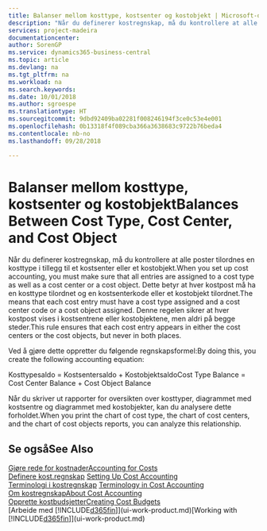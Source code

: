 ```yaml
---
title: Balanser mellom kosttype, kostsenter og kostobjekt | Microsoft-dokumentasjon
description: "Når du definerer kostregnskap, må du kontrollere at alle poster tilordnes en kosttype i tillegg til et kostsenter eller et kostobjekt. Dette betyr at hver kostpost må ha en kosttype tilordnet og en kostsenterkode eller et kostobjekt tilordnet. Denne regelen sikrer at hver kostpost vises i kostsentrene eller kostobjektene, men aldri på begge steder."
services: project-madeira
documentationcenter: 
author: SorenGP
ms.service: dynamics365-business-central
ms.topic: article
ms.devlang: na
ms.tgt_pltfrm: na
ms.workload: na
ms.search.keywords: 
ms.date: 10/01/2018
ms.author: sgroespe
ms.translationtype: HT
ms.sourcegitcommit: 9dbd92409ba02281f008246194f3ce0c53e4e001
ms.openlocfilehash: 0b13318f4f089cba366a3638683c9722b76beda4
ms.contentlocale: nb-no
ms.lasthandoff: 09/28/2018

---
```

# <a name="balances-between-cost-type-cost-center-and-cost-object"></a><span data-ttu-id="fb7d2-105">Balanser mellom kosttype, kostsenter og kostobjekt</span><span class="sxs-lookup"><span data-stu-id="fb7d2-105">Balances Between Cost Type, Cost Center, and Cost Object</span></span>
<span data-ttu-id="fb7d2-106">Når du definerer kostregnskap, må du kontrollere at alle poster tilordnes en kosttype i tillegg til et kostsenter eller et kostobjekt.</span><span class="sxs-lookup"><span data-stu-id="fb7d2-106">When you set up cost accounting, you must make sure that all entries are assigned to a cost type as well as a cost center or a cost object.</span></span> <span data-ttu-id="fb7d2-107">Dette betyr at hver kostpost må ha en kosttype tilordnet og en kostsenterkode eller et kostobjekt tilordnet.</span><span class="sxs-lookup"><span data-stu-id="fb7d2-107">The means that each cost entry must have a cost type assigned and a cost center code or a cost object assigned.</span></span> <span data-ttu-id="fb7d2-108">Denne regelen sikrer at hver kostpost vises i kostsentrene eller kostobjektene, men aldri på begge steder.</span><span class="sxs-lookup"><span data-stu-id="fb7d2-108">This rule ensures that each cost entry appears in either the cost centers or the cost objects, but never in both places.</span></span>  

 <span data-ttu-id="fb7d2-109">Ved å gjøre dette oppretter du følgende regnskapsformel:</span><span class="sxs-lookup"><span data-stu-id="fb7d2-109">By doing this, you create the following accounting equation:</span></span>  

 <span data-ttu-id="fb7d2-110">Kosttypesaldo = Kostsentersaldo + Kostobjektsaldo</span><span class="sxs-lookup"><span data-stu-id="fb7d2-110">Cost Type Balance = Cost Center Balance + Cost Object Balance</span></span>  

 <span data-ttu-id="fb7d2-111">Når du skriver ut rapporter for oversikten over kosttyper, diagrammet med kostsentre og diagrammet med kostobjekter, kan du analysere dette forholdet.</span><span class="sxs-lookup"><span data-stu-id="fb7d2-111">When you print the chart of cost type, the chart of cost centers, and the chart of cost objects reports, you can analyze this relationship.</span></span>  

## <a name="see-also"></a><span data-ttu-id="fb7d2-112">Se også</span><span class="sxs-lookup"><span data-stu-id="fb7d2-112">See Also</span></span>  
[<span data-ttu-id="fb7d2-113">Gjøre rede for kostnader</span><span class="sxs-lookup"><span data-stu-id="fb7d2-113">Accounting for Costs</span></span>](finance-manage-cost-accounting.md)  
 <span data-ttu-id="fb7d2-114">[Definere kost.regnskap](finance-set-up-cost-accounting.md) </span><span class="sxs-lookup"><span data-stu-id="fb7d2-114">[Setting Up Cost Accounting](finance-set-up-cost-accounting.md) </span></span>  
 <span data-ttu-id="fb7d2-115">[Terminologi i kostregnskap](finance-terminology-in-cost-accounting.md) </span><span class="sxs-lookup"><span data-stu-id="fb7d2-115">[Terminology in Cost Accounting](finance-terminology-in-cost-accounting.md) </span></span>  
 [<span data-ttu-id="fb7d2-116">Om kostregnskap</span><span class="sxs-lookup"><span data-stu-id="fb7d2-116">About Cost Accounting</span></span>](finance-about-cost-accounting.md)  
 [<span data-ttu-id="fb7d2-117">Opprette kostbudsjetter</span><span class="sxs-lookup"><span data-stu-id="fb7d2-117">Creating Cost Budgets</span></span>](finance-create-cost-budgets.md)  
 <span data-ttu-id="fb7d2-118">[Arbeide med [!INCLUDE[d365fin](includes/d365fin_md.md)]](ui-work-product.md)</span><span class="sxs-lookup"><span data-stu-id="fb7d2-118">[Working with [!INCLUDE[d365fin](includes/d365fin_md.md)]](ui-work-product.md)</span></span>

